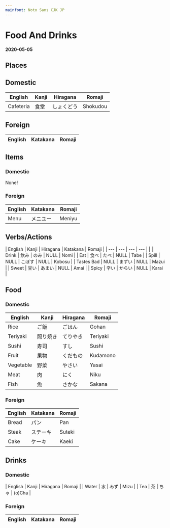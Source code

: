 ```yaml
---
mainfont: Noto Sans CJK JP
---
```

# Food And Drinks
**2020-05-05**

## Places

## Domestic
| English   | Kanji | Hiragana   | Romaji  |
| ---       | ---   | ---        | ---      |
| Cafeteria | 食堂  | しょくどう | Shokudou |

## Foreign

| English   | Katakana | Romaji |
| ---       | ---      | ---     |

## Items

### Domestic

None!

### Foreign
| English | Katakana | Romaji |
| ---     | ---      | ---     |
| Menu    | メニユー | Meniyu  |

## Verbs/Actions
| English    | Kanji | Hiragana | Katakana | Romaji |
| ---        | ---   | ---      | ---      |         |
| Drink      | 飲み  | のみ     | NULL     | Nomi    |
| Eat        | 食べ  | たべ     | NULL     | Tabe    |
| Spill      | NULL  | こぼす   | NULL     | Kobosu  |
| Tastes Bad | NULL  | まずい   | NULL     | Mazui   |
| Sweet      | 甘い  | あまい   | NULL     | Amai    |
| Spicy      | 辛い  | からい   | NULL     | Karai   |



## Food

### Domestic
| English   | Kanji    | Hiragana | Romaji  |
| ---       | ---      | ---      | ---      |
| Rice      | ご飯     | ごはん   | Gohan    |
| Teriyaki  | 照り焼き | てりやき | Teriyaki |
| Sushi     | 寿司     | すし     | Sushi    |
| Fruit     | 果物     | くだもの | Kudamono |
| Vegetable | 野菜     | やさい   | Yasai    |
| Meat      | 肉       | にく     | Niku     |
| Fish      | 魚       | さかな   | Sakana   |

### Foreign
| English | Katakana | Romaji |
| ---     | ---      | ---     |
| Bread   | パン     | Pan     |
| Steak   | ステーキ | Suteki  |
| Cake    | ケーキ   | Kaeki   |


## Drinks

### Domestic
| English | Kanji | Hiragana | Romaji |
| Water   | 水    | みず     | Mizu   |
| Tea     | 茶    | ちゃ     | (o)Cha |

### Foreign
| English | Katakana | Romaji |
| ---     | ---      | ---     |
